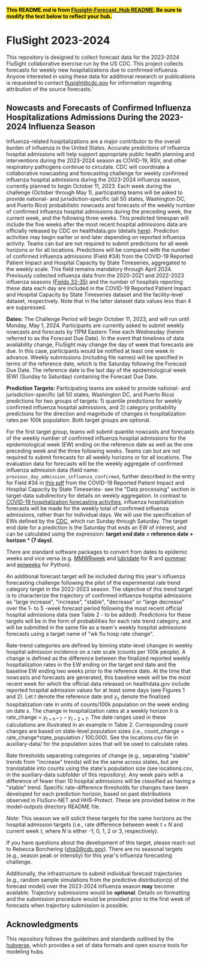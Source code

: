 <mark style="background-color: #FFE331">**This README.md is from [Flusight-Forecast_Hub  README](https://github.com/cdcepi/FluSight-forecast-hub/blob/master/README.md).  Be sure to modify the text below to reflect your hub.**</mark>


# FluSight 2023-2024
This repository is designed to collect forecast data for the 2023-2024 FluSight collaborative exercise run by the US CDC. This project collects forecasts for weekly new hospitalizations due to confirmed influenza. Anyone interested in using these data for additional research or publications is requested to contact flusight@cdc.gov for information regarding attribution of the source forecasts.'

## Nowcasts and Forecasts of Confirmed Influenza Hospitalizations Admissions During the 2023-2024 Influenza Season


Influenza-related hospitalizations are a major contributor to the overall burden of influenza in the United States. Accurate predictions of influenza hospital admissions will help support appropriate public health planning and interventions during the 2023-2024 season as COVID-19, RSV, and other respiratory pathogens continue to circulate. CDC will coordinate a collaborative nowcasting and forecasting challenge for weekly confirmed influenza hospital admissions during the 2023-2024 influenza season, currently planned to begin October 11, 2023. Each week during the challenge (October through May 1), participating teams will be asked to provide national- and jurisdiction-specific (all 50 states, Washington DC, and Puerto Rico) probabilistic nowcasts and forecasts of the weekly number of confirmed influenza hospital admissions during the preceding week, the current week, and the following three weeks. This predicted timespan will include the five weeks after the most recent hospital admissions data are officially released by CDC on healthdata.gov (details [here](https://github.com/cdcepi/FluSight-forecast-hub/tree/main/target-data)). Prediction activities may begin earlier or end later depending on reported influenza activity. Teams can but are not required to submit predictions for all week horizons or for all locations. Predictions will be compared with the number of confirmed influenza admissions (Field #34) from the COVID-19 Reported Patient Impact and Hospital Capacity by State Timeseries, aggregated to the weekly scale. This field remains mandatory through April 2024. Previously collected influenza data from the 2020-2021 and 2022-2023 influenza seasons [(Fields 33-35)](https://www.hhs.gov/sites/default/files/covid-19-faqs-hospitals-hospital-laboratory-acute-care-facility-data-reporting.pdf) and the number of hospitals reporting these data each day are included in the COVID-19 Reported Patient Impact and Hospital Capacity by State Timeseries dataset and the facility-level dataset, respectively. Note that in the latter dataset data values less than 4 are suppressed.

**Dates:** The Challenge Period will begin October 11, 2023, and will run until Monday, May 1, 2024. Participants are currently asked to submit weekly nowcasts and forecasts by 11PM Eastern Time each Wednesday (herein referred to as the Forecast Due Date). In the event that timelines of data availability change, FluSight may change the day of week that forecasts are due. In this case, participants would be notified at least one week in advance. Weekly submissions (including file names) will be specified in terms of the reference date, which is the Saturday following the Forecast Due Date. The reference date is the last day of the epidemiological week (EW) (Sunday to Saturday) containing the Forecast Due Date.

**Prediction Targets:**
Participating teams are asked to provide national- and jurisdiction-specific (all 50 states, Washington DC, and Puerto Rico) predictions for two groups of targets: 1) quantile predictions for weekly confirmed influenza hospital admissions, and 2) category probability predictions for the direction and magnitude of changes in hospitalization rates per 100k population. Both target groups are optional.

For the first target group, teams will submit quantile nowcasts and forecasts of the weekly number of confirmed influenza hospital admissions for the epidemiological week (EW) ending on the reference date as well as the one preceding week and the three following weeks. Teams can but are not required to submit forecasts for all weekly horizons or for all locations. The evaluation data for forecasts will be the weekly aggregate of confirmed influenza admission data (field name: `previous_day_admission_influenza_confirmed`, further described in the entry for Field #34 in [this pdf](https://www.hhs.gov/sites/default/files/covid-19-faqs-hospitals-hospital-laboratory-acute-care-facility-data-reporting.pdf) from the COVID-19 Reported Patient Impact and Hospital Capacity by State Timeseries- see the "Data processing" section in target-data subdirectory for details on weekly aggregation. In contrast to [COVID-19 hospitalization forecasting activities](https://github.com/reichlab/covid19-forecast-hub/blob/master/data-processed/README.md), influenza hospitalization forecasts will be made for the weekly total of confirmed influenza admissions, rather than for individual days.  We will use the specification of EWs defined by the [CDC](https://wwwn.cdc.gov/nndss/document/MMWR_Week_overview.pdf), which run Sunday through Saturday. The target end date for a prediction is the Saturday that ends an EW of interest, and can be calculated using the expression: 
**target end date = reference date + horizon * (7 days)**.

There are standard software packages to convert from dates to epidemic weeks and vice versa (e.g. [MMWRweek](https://cran.r-project.org/web/packages/MMWRweek/) and [lubridate](https://lubridate.tidyverse.org/reference/week.html) for R and [pymmwr](https://pypi.org/project/pymmwr/) and [epiweeks](https://pypi.org/project/epiweeks/) for Python). 

An additional forecast target will be included during this year's influenza forecasting challenge following the pilot of the experimental rate trend category target in the 2022-2023 season. The objective of this trend target is to characterize the trajectory of confirmed influenza hospital admissions as "large increase", "increase", "stable", "decrease" or "large decrease" over the 1- to 5 -week forecast period following the most recent official hospital admissions data (see Table 2 - to be added). Predictions for these targets will be in the form of probabilities for each rate trend category, and will be submitted in the same file as a team's weekly hospital admissions forecasts using a target name of "wk flu hosp rate change".

Rate-trend categories are defined by binning state-level changes in weekly hospital admission incidence on a rate scale (counts per 100k people). A change is defined as the difference between the finalized reported weekly hospitalization rates in the EW ending on the target end date and the baseline EW ending two weeks prior to the reference date. At the time that nowcasts and forecasts are generated, this baseline week will be the most recent week for which the official data released on healthdata.gov include reported hospital admission values for at least some days (see Figures 1 and 2). Let $t$ denote the reference date and $y_s$ denote the finalized hospitalization rate in units of counts/100k population on the week ending on date $s$. The change in hospitalization rates at a weekly horizon $h$ is rate_change = $y_{t+h*7} - y_{t-2*7}$. The date ranges used in these calculations are illustrated in an example in Table 2. Corresponding count changes are based on state-level population sizes (i.e., count_change = rate_change*state_population / 100,000). See the locations.csv file in auxiliary-data/ for the population sizes that will be used to calculate rates.

Rate thresholds separating categories of change (e.g., separating "stable" trends from "increase" trends) will be the same across states, but are translatable into counts using the state's population size (see locations.csv, in the auxiliary-data subfolder of this repository). Any week pairs with a difference of fewer than 10 hospital admissions will be classified as having a "stable" trend.  Specific rate-difference thresholds for changes have been developed for each prediction horizon, based on past distributions observed in FluSurv-NET and HHS-Protect. These are provided below in the model-outputs directory README file.

*Note:* This season we will solicit these targets for the same horizons as the hospital admission targets (i.e., rate difference between week $t+N$ and current week $t$, where $N$ is either -1, 0, 1, 2 or 3, respectively).

If you have questions about the development of this target, please reach out to Rebecca Borchering (xhq2@cdc.gov). There are no seasonal targets (e.g., season peak or intensity) for this year's influenza forecasting challenge.


Additionally, the infrastructure to submit individual forecast trajectories (e.g., random sample simulations from the predictive distribution(s) of the forecast model) over the 2023-2024 influenza season **may** become available. Trajectory submissions would be **optional**. Details on formatting and the submission procedure would be provided prior to the first week of forecasts when trajectory submission is possible.

## Acknowledgments
This repository follows the guidelines and standards outlined by the [hubverse]([url](https://hubdocs.readthedocs.io/en/latest/)), which provides a set of data formats and open source tools for modeling hubs.
